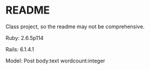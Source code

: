 # README

Class project, so the readme may not be comprehensive.

Ruby:       2.6.5p114

Rails:      6.1.4.1

Model:      Post body:text wordcount:integer